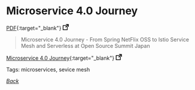 # Microservice 4.0 Journey

[PDF](../../docs/Microservice-Journey.pdf){:target="_blank"} ![external redirect](../../img/ext-redir.png)

> Microservice 4.0 Journey - From Spring NetFlix OSS to Istio Service Mesh and Serverless at Open Source Summit Japan

[Microservice 4.0 Journey](https://www.slideshare.net/DanielOh20/microservice-40-journey-from-spring-netflix-oss-to-istio-service-mesh-and-serverless-at-open-source-summit-japan){:target="_blank"} ![external redirect](../../img/ext-redir.png)

Tags: microservices, sevice mesh

[_Back_](../)
